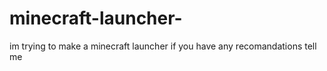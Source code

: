 # minecraft-launcher-
im trying to make a minecraft launcher if you have any recomandations tell me
